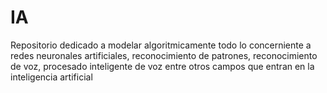 # IA
Repositorio dedicado a modelar algoritmicamente todo lo concerniente a redes neuronales artificiales, reconocimiento de patrones, reconocimiento de voz, procesado inteligente de voz entre otros campos que entran en la inteligencia artificial
